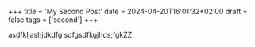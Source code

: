 +++
title = 'My Second Post'
date = 2024-04-20T16:01:32+02:00
draft = false
tags = ['second']
+++



asdfkljashjdkdfg
sdfgsdfkgjhds;fgkZZ
